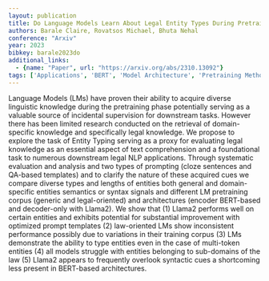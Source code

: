 ```yaml
---
layout: publication
title: Do Language Models Learn About Legal Entity Types During Pretraining?
authors: Barale Claire, Rovatsos Michael, Bhuta Nehal
conference: "Arxiv"
year: 2023
bibkey: barale2023do
additional_links:
  - {name: "Paper", url: "https://arxiv.org/abs/2310.13092"}
tags: ['Applications', 'BERT', 'Model Architecture', 'Pretraining Methods', 'Prompting', 'Reinforcement Learning', 'Training Techniques']
---
```

Language Models (LMs) have proven their ability to acquire diverse linguistic knowledge during the pretraining phase potentially serving as a valuable source of incidental supervision for downstream tasks. However there has been limited research conducted on the retrieval of domain-specific knowledge and specifically legal knowledge. We propose to explore the task of Entity Typing serving as a proxy for evaluating legal knowledge as an essential aspect of text comprehension and a foundational task to numerous downstream legal NLP applications. Through systematic evaluation and analysis and two types of prompting (cloze sentences and QA-based templates) and to clarify the nature of these acquired cues we compare diverse types and lengths of entities both general and domain-specific entities semantics or syntax signals and different LM pretraining corpus (generic and legal-oriented) and architectures (encoder BERT-based and decoder-only with Llama2). We show that (1) Llama2 performs well on certain entities and exhibits potential for substantial improvement with optimized prompt templates (2) law-oriented LMs show inconsistent performance possibly due to variations in their training corpus (3) LMs demonstrate the ability to type entities even in the case of multi-token entities (4) all models struggle with entities belonging to sub-domains of the law (5) Llama2 appears to frequently overlook syntactic cues a shortcoming less present in BERT-based architectures.
